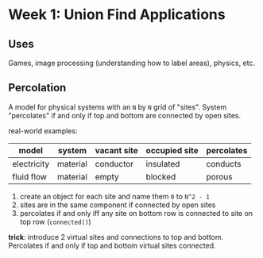 # Week 1: Union Find Applications

## Uses
Games, image processing (understanding how to label areas), physics, etc.

## Percolation
A model for physical systems with an `N` by `N` grid of "sites". System "percolates" if and only if top and bottom are connected by open sites.

real-world examples:

| model | system | vacant site | occupied site | percolates |
| ----- | ------ | ----------- | ------------- | ---------- |
electricity | material | conductor | insulated | conducts
fluid flow | material | empty | blocked | porous 

1. create an object for each site and name them `0` to `N^2 - 1`
2. sites are in the same component if connected by open sites
3. percolates if and only iff any site on bottom row is connected to site on top row (`connected()`)

__trick__: introduce 2 virtual sites and connections to top and bottom. Percolates if and only if top and bottom virtual sites connected.